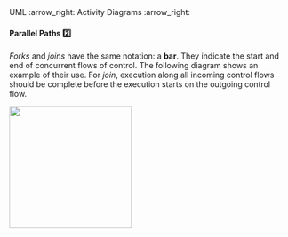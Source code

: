 <div id="path">UML :arrow_right: Activity Diagrams :arrow_right:</div>

<div id="title">

#### Parallel Paths :two:

</div>

<div id="body">

_Forks_ and _joins_ have the same notation: a **bar**. They indicate the start and end of concurrent flows of control. The following diagram shows an example of their use. For _join_, execution along all incoming control flows should be complete before the execution starts on the outgoing control flow.

<img src="{{baseUrl}}/uml/activityDiagrams/basicNotations/parallelPaths/images/diagram.png" height="220" />
<p/>

</div>

<div id="extras">
</div>

</div>
